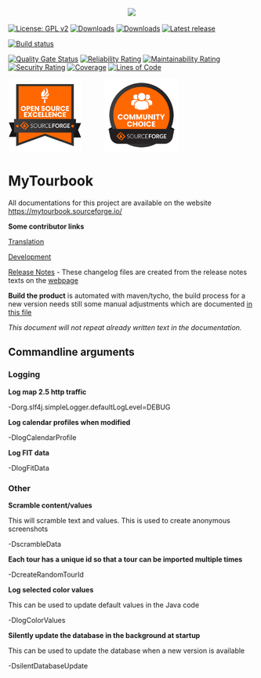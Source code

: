 <center><img src="https://mytourbook.sourceforge.io/mytourbook/images/mytb/start-page/2024/splash-2401.png" width="50%"></center>

[![License: GPL v2](https://img.shields.io/badge/License-GPL%20v2-blue.svg)](https://www.gnu.org/licenses/old-licenses/gpl-2.0.en.html)
[![Downloads](https://img.shields.io/sourceforge/dt/mytourbook)](https://sourceforge.net/projects/mytourbook/files/latest/download)
[![Downloads](https://img.shields.io/sourceforge/dm/mytourbook)](https://sourceforge.net/projects/mytourbook/files/latest/download)
[![Latest release](https://badgen.net/github/tag/wolfgang-ch/mytourbook)](https://github.com/wolfgang-ch/mytourbook/tags/)

[![Build status](https://github.com/wolfgang-ch/mytourbook/actions/workflows/build.yml/badge.svg)](https://github.com/wolfgang-ch/mytourbook/actions/workflows/build.yml)

[![Quality Gate Status](https://sonarcloud.io/api/project_badges/measure?project=wolfgang-ch_mytourbook&metric=alert_status)](https://sonarcloud.io/summary/new_code?id=wolfgang-ch_mytourbook)
[![Reliability Rating](https://sonarcloud.io/api/project_badges/measure?project=wolfgang-ch_mytourbook&metric=reliability_rating)](https://sonarcloud.io/summary/new_code?id=wolfgang-ch_mytourbook)
[![Maintainability Rating](https://sonarcloud.io/api/project_badges/measure?project=wolfgang-ch_mytourbook&metric=sqale_rating)](https://sonarcloud.io/summary/new_code?id=wolfgang-ch_mytourbook)
[![Security Rating](https://sonarcloud.io/api/project_badges/measure?project=wolfgang-ch_mytourbook&metric=security_rating)](https://sonarcloud.io/summary/new_code?id=wolfgang-ch_mytourbook)
[![Coverage](https://sonarcloud.io/api/project_badges/measure?project=wolfgang-ch_mytourbook&metric=coverage)](https://sonarcloud.io/summary/new_code?id=wolfgang-ch_mytourbook)
[![Lines of Code](https://sonarcloud.io/api/project_badges/measure?project=wolfgang-ch_mytourbook&metric=ncloc)](https://sonarcloud.io/summary/new_code?id=wolfgang-ch_mytourbook)
   
<div>
   <a href="https://github.com/mytourbook/mytourbook/issues/480"><img src="/info/community/oss-open-source-excellence-black.svg" width="150" height="150" /></a>
   &nbsp;&nbsp;&nbsp;&nbsp;&nbsp;&nbsp;&nbsp;&nbsp;&nbsp;&nbsp;
   <a href="https://github.com/mytourbook/mytourbook/issues/480"><img src="/info/community/oss-community-choice-black.svg" width="150" height="150" /></a>
</div>
   
# MyTourbook

All documentations for this project are available on the website <https://mytourbook.sourceforge.io/>

**Some contributor links**

[Translation](http://mytourbook.sourceforge.net/mytourbook/index.php/development/translation) 

[Development](http://mytourbook.sourceforge.net/mytourbook/index.php/development)

[Release Notes](https://github.com/wolfgang-ch/mytourbook/tree/master/info/release-notes "Release Notes") - These changelog files are created from the release notes texts on the [webpage](http://mytourbook.sourceforge.net)  

**Build the product** is automated with maven/tycho, the build process for a new version needs still some manual adjustments which are documented [in this file](https://github.com/wolfgang-ch/mytourbook/blob/master/info/_HELP-create-build.txt "build") 


_This document will not repeat already written text in the documentation._



## Commandline arguments

### Logging

**Log map 2.5 http traffic** 

-Dorg.slf4j.simpleLogger.defaultLogLevel=DEBUG


**Log calendar profiles when modified**

-DlogCalendarProfile


**Log FIT data**

-DlogFitData


### Other

**Scramble content/values**

This will scramble text and values. This is used to create anonymous screenshots

-DscrambleData


**Each tour has a unique id so that a tour can be imported multiple times**

-DcreateRandomTourId


**Log selected color values**

This can be used to update default values in the Java code

-DlogColorValues

**Silently update the database in the background at startup**

This can be used to update the database when a new version is available

-DsilentDatabaseUpdate
